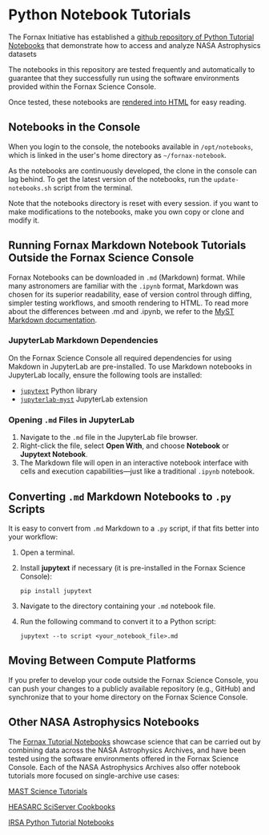 # Python Notebook Tutorials

The Fornax Initiative has established a [github repository of Python Tutorial Notebooks](https://github.com/nasa-fornax/fornax-demo-notebooks/tree/main) that demonstrate how to access and analyze NASA Astrophysics datasets

The notebooks in this repository are tested frequently and automatically to guarantee that they successfully run using the software environments provided within the Fornax Science Console.

Once tested, these notebooks are [rendered into HTML](https://nasa-fornax.github.io/fornax-demo-notebooks/) for easy reading.

## Notebooks in the Console

When you login to the console, the notebooks available in `/opt/notebooks`, which is linked in the user's home directory as `~/fornax-notebook`.

As the notebooks are continuously developed, the clone in the console can lag behind.
To get the latest version of the notebooks, run the `update-notebooks.sh` script from the terminal.

Note that the notebooks directory is reset with every session.
if you want to make modifications to the notebooks, make you own copy or clone and modify it.

## Running Fornax Markdown Notebook Tutorials Outside the Fornax Science Console

Fornax Notebooks can be downloaded in `.md` (Markdown) format.
While many astronomers are familiar with the `.ipynb` format, Markdown was chosen for its superior readability, ease of version control through diffing, simpler testing workflows, and smooth rendering to HTML.
To read more about the differences between .md and .ipynb, we refer to the [MyST Markdown documentation](https://mystmd.org/guide/md-vs-ipynb).

### JupyterLab Markdown Dependencies

On the Fornax Science Console all required dependencies for using Makdown in JupyterLab are pre-installed.
To use Markdown notebooks in JupyterLab locally, ensure the following tools are installed:

- [`jupytext`](https://github.com/mwouts/jupytext) Python library
- [`jupyterlab-myst`](https://github.com/executablebooks/jupyterlab-myst) JupyterLab extension

### Opening `.md` Files in JupyterLab

1. Navigate to the `.md` file in the JupyterLab file browser.
2. Right-click the file, select **Open With**, and choose **Notebook** or **Jupytext Notebook**.
3. The Markdown file will open in an interactive notebook interface with cells and execution capabilities—just like a traditional `.ipynb` notebook.

## Converting `.md` Markdown Notebooks to `.py` Scripts

It is easy to convert from `.md` Markdown to a `.py` script, if that fits better into your workflow:

1. Open a terminal.
2. Install **jupytext** if necessary (it is pre-installed in the Fornax Science Console):

    ```pip install jupytext```

3. Navigate to the directory containing your `.md` notebook file.
4. Run the following command to convert it to a Python script:

   ```jupytext --to script <your_notebook_file>.md```

## Moving Between Compute Platforms

If you prefer to develop your code outside the Fornax Science Console, you can push your changes to a publicly available repository (e.g., GitHub) and synchronize that to your home directory on the Fornax Science Console.

## Other NASA Astrophysics Notebooks

The [Fornax Tutorial Notebooks](https://nasa-fornax.github.io/fornax-demo-notebooks/) showcase science that can be carried out by combining data across the NASA Astrophysics Archives, and have been tested using the software environments offered in the Fornax Science Console.
Each of the NASA Astrophysics Archives also offer notebook tutorials more focused on single-archive use cases:

[MAST Science Tutorials](https://github.com/spacetelescope/tike_content/blob/main/markdown/science-examples.md)

[HEASARC SciServer Cookbooks](https://github.com/HEASARC/sciserver_cookbooks/blob/main/README.md)

[IRSA Python Tutorial Notebooks](https://caltech-ipac.github.io/irsa-tutorials/)
